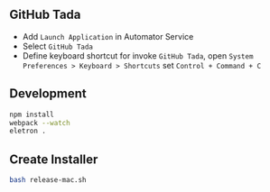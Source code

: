 ## GitHub Tada

- Add `Launch Application` in Automator Service
- Select `GitHub Tada`
- Define keyboard shortcut for invoke `GitHub Tada`, open `System Preferences > Keyboard > Shortcuts` set `Control + Command + C`

## Development

```bash
npm install
webpack --watch
eletron .
```

## Create Installer

```bash
bash release-mac.sh
```